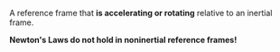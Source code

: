 A reference frame that **is accelerating or rotating** relative to an inertial frame.

**Newton's Laws do not hold in noninertial reference frames!**